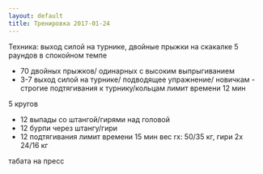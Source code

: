 ```yaml
---
layout: default
title: Тренировка 2017-01-24
---
```


Техника: выход силой на турнике, двойные прыжки на скакалке
5 раундов в спокойном темпе
- 70 двойных прыжков/ одинарных с высоким выпрыгиванием
- 3-7 выход силой на турнике/ подводящее упражнение/ новичкам - строгие подтягивания к турнику/кольцам
лимит времени 12 мин

5 кругов
- 12 выпады со штангой/гирями над головой
- 12 бурпи через штангу/гири
- 12 подтягивания 
лимит времени 15 мин
вес rx: 50/35 кг, гири 2х 24/16 кг

табата на пресс